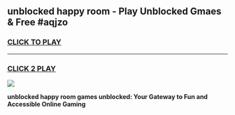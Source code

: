 
## unblocked happy room - Play Unblocked Gmaes & Free #aqjzo
<h3>
<a href="https://news.freeplayer.one?title=unblocked_happy_room&ref=26F">CLICK TO PLAY</a></h3>
<hr>

<h3>
<a href="https://news.freeplayer.one?title=unblocked_happy_room&ref=26F">CLICK 2 PLAY</a>
  
</h3>

<a href="https://news.freeplayer.one?title=unblocked_happy_room&ref=26F/"><img src="https://clearcache.store/games.png"></a>


**unblocked happy room games unblocked: Your Gateway to Fun and Accessible Online Gaming**
